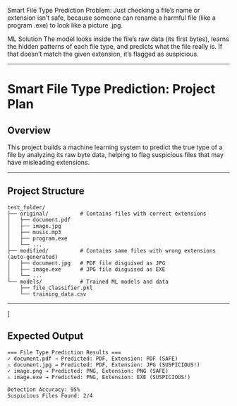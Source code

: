 Smart File Type Prediction
Problem:
Just checking a file’s name or extension isn’t safe, because someone can rename a harmful file (like a program .exe) to look like a picture .jpg.

ML Solution
The model looks inside the file’s raw data (its first bytes), learns the hidden patterns of each file type, and predicts what the file really is. If that doesn’t match the given extension, it’s flagged as suspicious.
***
# Smart File Type Prediction: Project Plan

## Overview
This project builds a machine learning system to predict the true type of a file by analyzing its raw byte data, helping to flag suspicious files that may have misleading extensions.

---

## Project Structure
```
test_folder/
├── original/          # Contains files with correct extensions
│   ├── document.pdf
│   ├── image.jpg
│   ├── music.mp3
│   ├── program.exe
│   └── ...
├── modified/          # Contains same files with wrong extensions (auto-generated)
│   ├── document.jpg   # PDF file disguised as JPG
│   ├── image.exe      # JPG file disguised as EXE
│   └── ...
└── models/            # Trained ML models and data
    ├── file_classifier.pkl
    └── training_data.csv
```

---

]

## Expected Output
```
=== File Type Prediction Results ===
✓ document.pdf → Predicted: PDF, Extension: PDF (SAFE)
⚠ document.jpg → Predicted: PDF, Extension: JPG (SUSPICIOUS!)
✓ image.png → Predicted: PNG, Extension: PNG (SAFE)
⚠ image.exe → Predicted: PNG, Extension: EXE (SUSPICIOUS!)

Detection Accuracy: 95%
Suspicious Files Found: 2/4
```